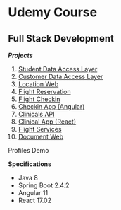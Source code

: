 # Udemy Course

## Full Stack Development

**_Projects_**

1. [Student Data Access Layer](https://github.com/brunomilitzer/Full-Stack/tree/main/studentdal)
2. [Customer Data Access Layer](https://github.com/brunomilitzer/Full-Stack/tree/main/customerdal)
3. [Location Web](https://github.com/brunomilitzer/Full-Stack/tree/main/locationweb)
4. [Flight Reservation](https://github.com/brunomilitzer/Full-Stack/tree/main/flightreservation)
5. [Flight Checkin](https://github.com/brunomilitzer/Full-Stack/tree/main/flightcheckin)
6. [Checkin App (Angular)](https://github.com/brunomilitzer/Full-Stack/tree/main/checkinapp)
7. [Clinicals API](https://github.com/brunomilitzer/Full-Stack/tree/main/clinicalsapi)
8. [Clinical App (React)](https://github.com/brunomilitzer/Full-Stack/tree/main/clinicalapp)
9. [Flight Services](https://github.com/brunomilitzer/Full-Stack/tree/main/flightservices)
10. [Document Web](https://github.com/brunomilitzer/Full-Stack/tree/main/document)

Profiles Demo

**Specifications**

* Java 8
* Spring Boot 2.4.2
* Angular 11
* React 17.02